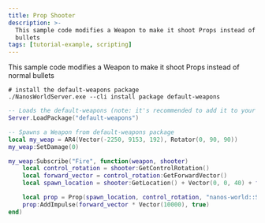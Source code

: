 ```yaml
---
title: Prop Shooter
description: >-
  This sample code modifies a Weapon to make it shoot Props instead of normal
  bullets
tags: [tutorial-example, scripting]
---
```



This sample code modifies a Weapon to make it shoot Props instead of normal bullets

<VideoExternal path="/docs/tutorials/prop-shooter.mp4" />


```shell title="Terminal"
# install the default-weapons package
./NanosWorldServer.exe --cli install package default-weapons
```

```lua title="Server/Index.lua"
-- Loads the default-weapons (note: it's recommended to add it to your Package's packages_requirements instead)
Server.LoadPackage("default-weapons")

-- Spawns a Weapon from default-weapons package
local my_weap = AR4(Vector(-2250, 9153, 192), Rotator(0, 90, 90))
my_weap:SetDamage(0)

my_weap:Subscribe("Fire", function(weapon, shooter)
    local control_rotation = shooter:GetControlRotation()
    local forward_vector = control_rotation:GetForwardVector()
    local spawn_location = shooter:GetLocation() + Vector(0, 0, 40) + forward_vector * Vector(200)

    local prop = Prop(spawn_location, control_rotation, "nanos-world::SM_TeaPot_Interior", 1)
    prop:AddImpulse(forward_vector * Vector(10000), true)
end)
```


